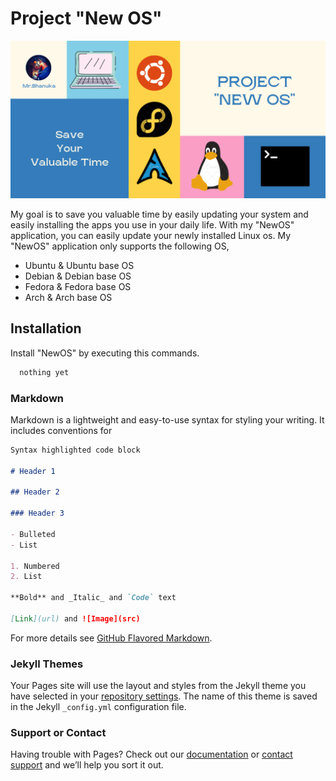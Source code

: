 # Project "New OS"

![banner](https://raw.githubusercontent.com/mrbhanukab/newos/gh-pages/NEW%20OS.png)

My goal is to save you valuable time by easily updating your system and easily installing the apps you use in your daily life. With my "NewOS" application, you can easily update your newly installed Linux os.  My "NewOS" application only supports the following OS,

- Ubuntu & Ubuntu base OS
- Debian & Debian base OS
- Fedora & Fedora base OS
- Arch & Arch base OS
## Installation

Install "NewOS" by executing this commands.

```bash
  nothing yet
```
    

### Markdown

Markdown is a lightweight and easy-to-use syntax for styling your writing. It includes conventions for

```markdown
Syntax highlighted code block

# Header 1

## Header 2

### Header 3

- Bulleted
- List

1. Numbered
2. List

**Bold** and _Italic_ and `Code` text

[Link](url) and ![Image](src)
```

For more details see [GitHub Flavored Markdown](https://guides.github.com/features/mastering-markdown/).

### Jekyll Themes

Your Pages site will use the layout and styles from the Jekyll theme you have selected in your [repository settings](https://github.com/mrbhanukab/newos/settings/pages). The name of this theme is saved in the Jekyll `_config.yml` configuration file.

### Support or Contact

Having trouble with Pages? Check out our [documentation](https://docs.github.com/categories/github-pages-basics/) or [contact support](https://support.github.com/contact) and we’ll help you sort it out.
